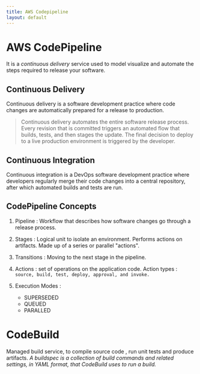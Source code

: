 ```yaml
---
title: AWS Codepipeline
layout: default
---
```

# AWS CodePipeline
It is a *continuous delivery* service used to model visualize and automate the steps required to release your software.

## Continuous Delivery
Continuous delivery is a software development practice where code changes are automatically prepared for a release to production.

>Continuous delivery automates the entire software release process. Every revision that is committed triggers an automated flow that builds, tests, and then stages the update. The final decision to deploy to a live production environment is triggered by the developer.

## Continuous Integration
Continuous integration is a DevOps software development practice where developers regularly merge their code changes into a central repository, after which automated builds and tests are run.

## CodePipeline Concepts
1. Pipeline : Workflow that describes how software changes go through a release process.
2. Stages : Logical unit to isolate an environment. Performs actions on artifacts.
Made up of a series or parallel "actions".
3. Transitions : Moving to the next stage in the pipeline.
4. Actions : set of operations on the application code. Action types : ``` 
source, build, test, deploy, approval, and invoke. ```

5. Execution Modes : 
    - SUPERSEDED
    - QUEUED
    - PARALLED

# CodeBuild
Managed build service, to compile source code , run unit tests and produce artifacts. 
*A buildspec is a collection of build commands and related settings, in YAML format, that CodeBuild uses to run a build.*
